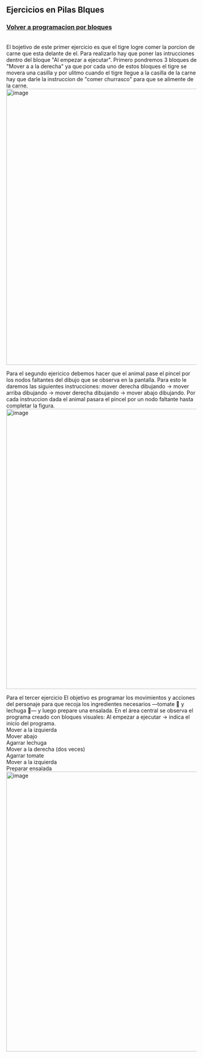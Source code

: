 ## Ejercicios en Pilas Blques
### [Volver a programacion por bloques](Programacionporbloques.md)
<br>
El bojetivo de este primer ejercicio es que el tigre logre comer la porcion de carne que esta delante de el. Para realizarlo hay que poner las intrucciones dentro del bloque "Al empezar a ejecutar". Primero pondremos 3 bloques de "Mover a a la derecha" ya que por cada uno de estos bloques el tigre se movera una casilla y por ulitmo cuando el tigre llegue a la casilla de la carne hay que darle la instruccion de "comer churrasco" para que se alimente de la carne.
<img width="1600" height="729" alt="image" src="https://github.com/user-attachments/assets/8f09893c-feae-4821-9be8-1300b6f3636d" />
<br>

Para el segundo ejericico debemos hacer que el animal pase el pincel por los nodos faltantes del dibujo que se observa en la pantalla. Para esto le daremos las siguientes instrucciones: mover derecha dibujando -> mover arriba dibujando -> mover derecha dibujando -> mover abajo dibujando. Por cada instruccion dada el animal pasara el pincel por un nodo faltante hasta completar la figura. 
<img width="1600" height="740" alt="image" src="https://github.com/user-attachments/assets/784cd15c-658b-4956-998f-03b955dd2c78" />
<br>

Para el tercer ejercicio El objetivo es programar los movimientos y acciones del personaje para que recoja los ingredientes necesarios —tomate 🍅 y lechuga 🥬— y luego prepare una ensalada. En el área central se observa el programa creado con bloques visuales:
Al empezar a ejecutar → indica el inicio del programa.
<br>
Mover a la izquierda
<br>
Mover abajo
<br>
Agarrar lechuga
<br>
Mover a la derecha (dos veces)
<br>
Agarrar tomate
<br>
Mover a la izquierda
<br>
Preparar ensalada
<img width="1600" height="739" alt="image" src="https://github.com/user-attachments/assets/33dae2a4-2323-4130-8f30-1d2590bb5bdd" />


